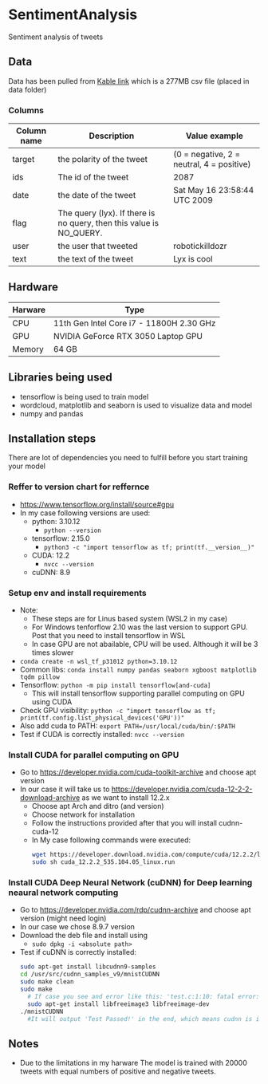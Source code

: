# SentimentAnalysis
Sentiment analysis of tweets

## Data
Data has been pulled from [Kable link](https://www.kaggle.com/datasets/kazanova/sentiment140) which is a 277MB csv file (placed in data folder)

### Columns 

| Column name | Description | Value example |
| ----------- | ----------- | ------------- |
| target      | the polarity of the tweet | (0 = negative, 2 = neutral, 4 = positive) |
| ids         | The id of the tweet |  2087 |
| date        | the date of the tweet | Sat May 16 23:58:44 UTC 2009 |
| flag        | The query (lyx). If there is no query, then this value is NO_QUERY.|  |
| user        | the user that tweeted | robotickilldozr |
| text        | the text of the tweet | Lyx is cool |

## Hardware

| Harware | Type |
| --- | ---- |
| CPU | 11th Gen Intel Core i7 - 11800H 2.30 GHz |
| GPU | NVIDIA GeForce RTX 3050 Laptop GPU |
| Memory | 64 GB |

## Libraries being used
* tensorflow is being used to train model
* wordcloud, matplotlib and seaborn is used to visualize data and model
* numpy and pandas

## Installation steps
There are lot of dependencies you need to fulfill before you start training your model

### Reffer to version chart for reffernce
  - https://www.tensorflow.org/install/source#gpu
  - In my case following versions are used:
    - python: 3.10.12
      - `python --version`
    - tensorflow: 2.15.0
      - `python3 -c "import tensorflow as tf; print(tf.__version__)"`
    - CUDA: 12.2
      - `nvcc --version`
    - cuDNN: 8.9

### Setup env and install requirements
  - Note:
    - These steps are for Linus based system (WSL2 in my case)
    - For Windows tenforflow 2.10 was the last version to support GPU. Post that you need to install tensorflow in WSL  
    - In case GPU are not abailable, CPU will be used. Although it will be 3 times slower
  - `conda create -n wsl_tf_p31012 python=3.10.12`
  - Common libs: `conda install numpy pandas seaborn xgboost matplotlib tqdm pillow`
  - Tensorflow: `python -m pip install tensorflow[and-cuda]`
    - This will install tensorflow supporting parallel computing on GPU using CUDA
  - Check GPU visibility: `python -c "import tensorflow as tf; print(tf.config.list_physical_devices('GPU'))"`
  - Also add cuda to PATH: `export PATH=/usr/local/cuda/bin/:$PATH`
  - Test if CUDA is correctly installed: `nvcc --version`


### Install CUDA for parallel computing on GPU
  - Go to https://developer.nvidia.com/cuda-toolkit-archive and choose apt version
  - In our case it will take us to https://developer.nvidia.com/cuda-12-2-2-download-archive as we want to install 12.2.x
    - Choose apt Arch and ditro (and version)
    - Choose network for installation
    - Follow the instructions provided after that you will install cudnn-cuda-12
    - In My case following commands were executed:
      ```bash
      wget https://developer.download.nvidia.com/compute/cuda/12.2.2/local_installers/cuda_12.2.2_535.104.05_linux.run
      sudo sh cuda_12.2.2_535.104.05_linux.run
      ```


### Install CUDA Deep Neural Network (cuDNN) for Deep learning neaural network computing
  - Go to https://developer.nvidia.com/rdp/cudnn-archive and choose apt version (might need login)
  - In our case we chose 8.9.7 version
  - Download the deb file and install using
    - `sudo dpkg -i <absolute path>`
  - Test if cuDNN is correctly installed:
    ```bash
    sudo apt-get install libcudnn9-samples
    cd /usr/src/cudnn_samples_v9/mnistCUDNN
    sudo make clean
    sudo make
      # If case you see and error like this: 'test.c:1:10: fatal error: FreeImage.h: No such file or directory' run following
      sudo apt-get install libfreeimage3 libfreeimage-dev
    ./mnistCUDNN
      #It will output 'Test Passed!' in the end, which means cudnn is installed correctly
     ```


## Notes

* Due to the limitations in my harware The model is trained with 20000 tweets with equal numbers of positive and negative tweets.
